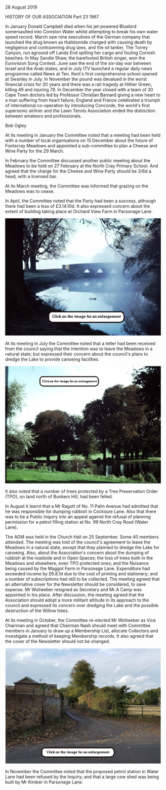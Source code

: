 28 August 2019

HISTORY OF OUR ASSOCIATION Part 23 1967

In January Donald Campbell died when his jet-powered Bluebird somersaulted into Coniston Water whilst attempting to break his own water speed record. March saw nine executives of the German company that launched the drug known as thalidomide charged with causing death by negligence and contravening drug laws. and the oil tanker, The Torrey Canyon, run aground off Lands End spilling her cargo and fouling Cornish beaches. In May Sandie Shaw, the barefooted British singer, won the Eurovision Song Contest. June saw the end of the six-day war between Israel and the Arab states, and in July ITV launched a regular daily news programme called News at Ten. Kent's first comprehensive school opened at Swanley in July. In November the pound was devalued in the worst financial crisis for 20 years and there was a rail tragedy at Hither Green, killing 49 and injuring 78. In December the year closed with a team of 30 Cape Town doctors led by Professor Christian Barnard giving a new heart to a man suffering from heart failure; England and France celebrated a triumph of international co-operation by introducing Concorde, the world's first supersonic airliner and the Lawn Tennis Association ended the distinction between amateurs and professionals.

Bob Ogley

At its meeting in January the Committee noted that a meeting had been held with a number of local organisations on 15 December about the future of Footscray Meadows and appointed a sub-committee to plan a Cheese and Wine Party for the 29 March.

In February the Committee discussed another public meeting about the Meadows to be held on 27 February at the North Cray Primary School. And agreed that the charge for the Cheese and Wine Party should be 3/6d a head, with a licensed bar.

At its March meeting, the Committee was informed that grazing on the Meadows was to cease.

In April, the Committee noted that the Party had been a success, although there had been a loss of £3.14.10d. It also expressed concern about the extent of building taking place at Orchard View Farm in Parsonage Lane.[](http://www.northcrayresidents.org.uk/posters/poster293.pdf)

![Image](images/nm0813_1.gif)

At its meeting in July the Committee noted that a letter had been received from the council saying that the intention was to leave the Meadows in a natural state; but expressed their concern about the council's plans to dredge the Lake to provide canoeing facilities.[](http://www.northcrayresidents.org.uk/posters/poster294.pdf)

![Image](images/nm0813_2.gif)

It also noted that a number of trees protected by a Tree Preservation Order (TPO), on land north of Bunkers Hill, had been felled.

In August it learnt that a Mr Ragott of No. 11 Palm Avenue had admitted that he was responsible for dumping rubbish in Cocksure Lane. Also that there was to be a Public Inquiry into an appeal against the refusal of planning permission for a petrol filling station at No. 99 North Cray Road (Water Lane).

The AGM was held in the Church Hall on 25 September. Some 40 members attended. The meeting was told of the council's agreement to leave the Meadows in a natural state, except that they planned to dredge the Lake for canoeing. Also, about the Association's concern about the dumping of rubbish at the roadside and in Open Spaces; the loss of trees both in the Meadows and elsewhere, even TPO protected ones; and the Nuisance being caused by the Maggot Farm in Parsonage Lane. Expenditure had exceeded income by £6.8.1d due to the cost of printing and stationery; and a number of subscriptions had still to be collected. The meeting agreed that an alternative cover for the Newsletter should be considered, to save expense. Mr Wollweber resigned as Secretary and Mr A Camp was appointed in his place. After discussion, the meeting agreed that the Association should adopt a more militant attitude in its approach to the council and expressed its concern over dredging the Lake and the possible destruction of the Willow trees.

At its meeting in October, the Committee re-elected Mr Wollweber as Vice Chairman and agreed that Chairman Nash should meet with Committee members in January to draw up a Membership List, allocate Collectors and investigate a method of keeping Membership records. It also agreed that the cover of the Newsletter should not be changed.[](http://www.northcrayresidents.org.uk/posters/poster295.pdf)

![Image](images/nm0813_3.gif)

In November the Committee noted that the proposed petrol station in Water Lane had been refused by the Inquiry; and that a large cow shed was being built by Mr Kimber in Parsonage Lane.
